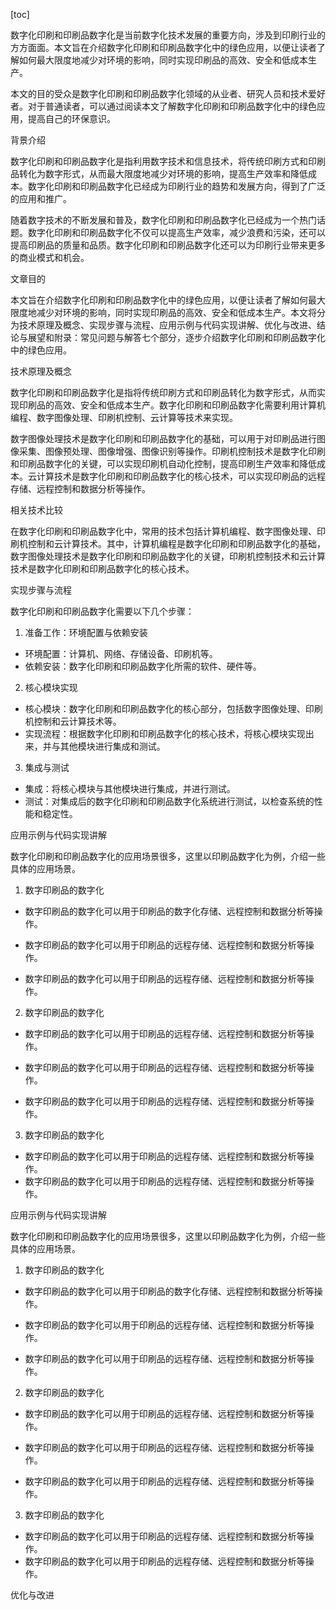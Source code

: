 
[toc]                    
                
                
数字化印刷和印刷品数字化是当前数字化技术发展的重要方向，涉及到印刷行业的方方面面。本文旨在介绍数字化印刷和印刷品数字化中的绿色应用，以便让读者了解如何最大限度地减少对环境的影响，同时实现印刷品的高效、安全和低成本生产。

本文的目的受众是数字化印刷和印刷品数字化领域的从业者、研究人员和技术爱好者。对于普通读者，可以通过阅读本文了解数字化印刷和印刷品数字化中的绿色应用，提高自己的环保意识。

背景介绍

数字化印刷和印刷品数字化是指利用数字技术和信息技术，将传统印刷方式和印刷品转化为数字形式，从而最大限度地减少对环境的影响，提高生产效率和降低成本。数字化印刷和印刷品数字化已经成为印刷行业的趋势和发展方向，得到了广泛的应用和推广。

随着数字技术的不断发展和普及，数字化印刷和印刷品数字化已经成为一个热门话题。数字化印刷和印刷品数字化不仅可以提高生产效率，减少浪费和污染，还可以提高印刷品的质量和品质。数字化印刷和印刷品数字化还可以为印刷行业带来更多的商业模式和机会。

文章目的

本文旨在介绍数字化印刷和印刷品数字化中的绿色应用，以便让读者了解如何最大限度地减少对环境的影响，同时实现印刷品的高效、安全和低成本生产。本文将分为技术原理及概念、实现步骤与流程、应用示例与代码实现讲解、优化与改进、结论与展望和附录：常见问题与解答七个部分，逐步介绍数字化印刷和印刷品数字化中的绿色应用。

技术原理及概念

数字化印刷和印刷品数字化是指将传统印刷方式和印刷品转化为数字形式，从而实现印刷品的高效、安全和低成本生产。数字化印刷和印刷品数字化需要利用计算机编程、数字图像处理、印刷机控制、云计算等技术来实现。

数字图像处理技术是数字化印刷和印刷品数字化的基础，可以用于对印刷品进行图像采集、图像预处理、图像增强、图像识别等操作。印刷机控制技术是数字化印刷和印刷品数字化的关键，可以实现印刷机自动化控制，提高印刷生产效率和降低成本。云计算技术是数字化印刷和印刷品数字化的核心技术，可以实现印刷品的远程存储、远程控制和数据分析等操作。

相关技术比较

在数字化印刷和印刷品数字化中，常用的技术包括计算机编程、数字图像处理、印刷机控制和云计算技术。其中，计算机编程是数字化印刷和印刷品数字化的基础，数字图像处理技术是数字化印刷和印刷品数字化的关键，印刷机控制技术和云计算技术是数字化印刷和印刷品数字化的核心技术。

实现步骤与流程

数字化印刷和印刷品数字化需要以下几个步骤：

1. 准备工作：环境配置与依赖安装

- 环境配置：计算机、网络、存储设备、印刷机等。
- 依赖安装：数字化印刷和印刷品数字化所需的软件、硬件等。

2. 核心模块实现

- 核心模块：数字化印刷和印刷品数字化的核心部分，包括数字图像处理、印刷机控制和云计算技术等。
- 实现流程：根据数字化印刷和印刷品数字化的核心技术，将核心模块实现出来，并与其他模块进行集成和测试。

3. 集成与测试

- 集成：将核心模块与其他模块进行集成，并进行测试。
- 测试：对集成后的数字化印刷和印刷品数字化系统进行测试，以检查系统的性能和稳定性。

应用示例与代码实现讲解

数字化印刷和印刷品数字化的应用场景很多，这里以印刷品数字化为例，介绍一些具体的应用场景。

1. 数字印刷品的数字化

- 数字印刷品的数字化可以用于印刷品的数字化存储、远程控制和数据分析等操作。
- 数字印刷品的数字化可以用于印刷品的远程存储、远程控制和数据分析等操作。

- 数字印刷品的数字化可以用于印刷品的远程存储、远程控制和数据分析等操作。

2. 数字印刷品的数字化

- 数字印刷品的数字化可以用于印刷品的远程存储、远程控制和数据分析等操作。
- 数字印刷品的数字化可以用于印刷品的远程存储、远程控制和数据分析等操作。

- 数字印刷品的数字化可以用于印刷品的远程存储、远程控制和数据分析等操作。

3. 数字印刷品的数字化

- 数字印刷品的数字化可以用于印刷品的远程存储、远程控制和数据分析等操作。
- 数字印刷品的数字化可以用于印刷品的远程存储、远程控制和数据分析等操作。

应用示例与代码实现讲解

数字化印刷和印刷品数字化的应用场景很多，这里以印刷品数字化为例，介绍一些具体的应用场景。

1. 数字印刷品的数字化

- 数字印刷品的数字化可以用于印刷品的数字化存储、远程控制和数据分析等操作。
- 数字印刷品的数字化可以用于印刷品的远程存储、远程控制和数据分析等操作。

- 数字印刷品的数字化可以用于印刷品的远程存储、远程控制和数据分析等操作。

2. 数字印刷品的数字化

- 数字印刷品的数字化可以用于印刷品的远程存储、远程控制和数据分析等操作。
- 数字印刷品的数字化可以用于印刷品的远程存储、远程控制和数据分析等操作。

- 数字印刷品的数字化可以用于印刷品的远程存储、远程控制和数据分析等操作。

3. 数字印刷品的数字化

- 数字印刷品的数字化可以用于印刷品的远程存储、远程控制和数据分析等操作。
- 数字印刷品的数字化可以用于印刷品的远程存储、远程控制和数据分析等操作。


优化与改进

